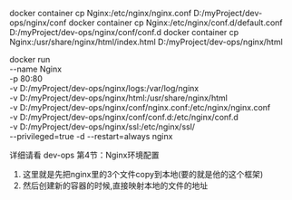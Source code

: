 docker container cp Nginx:/etc/nginx/nginx.conf D:/myProject/dev-ops/nginx/conf
docker container cp Nginx:/etc/nginx/conf.d/default.conf D:/myProject/dev-ops/nginx/conf/conf.d
docker container cp Nginx:/usr/share/nginx/html/index.html D:/myProject/dev-ops/nginx/html

docker run \
--name Nginx \
-p 80:80 \
-v D:/myProject/dev-ops/nginx/logs:/var/log/nginx \
-v D:/myProject/dev-ops/nginx/html:/usr/share/nginx/html \
-v D:/myProject/dev-ops/nginx/conf/nginx.conf:/etc/nginx/nginx.conf \
-v D:/myProject/dev-ops/nginx/conf/conf.d:/etc/nginx/conf.d \
-v D:/myProject/dev-ops/nginx/ssl:/etc/nginx/ssl/  \
--privileged=true -d --restart=always nginx

详细请看 dev-ops 第4节：Nginx环境配置

1. 这里就是先把nginx里的3个文件copy到本地(要的就是他的这个框架)
2. 然后创建新的容器的时候,直接映射本地的文件的地址